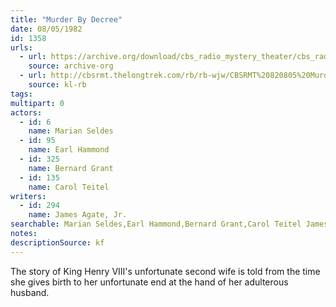 ```yaml
---
title: "Murder By Decree"
date: 08/05/1982
id: 1358
urls: 
  - url: https://archive.org/download/cbs_radio_mystery_theater/cbs_radio_mystery_theater-1351-1399.zip/cbs_radio_mystery_theater-1351-1399%2Fcbsrmt_1358_murder_by_decree.mp3
    source: archive-org
  - url: http://cbsrmt.thelongtrek.com/rb/rb-wjw/CBSRMT%20820805%20Murder%20By%20Decree_wjw%20speed%20drags.mp3
    source: kl-rb
tags: 
multipart: 0
actors:  
  - id: 6
    name: Marian Seldes  
  - id: 95
    name: Earl Hammond  
  - id: 325
    name: Bernard Grant  
  - id: 135
    name: Carol Teitel
writers:  
  - id: 294
    name: James Agate, Jr.
searchable: Marian Seldes,Earl Hammond,Bernard Grant,Carol Teitel James Agate, Jr.
notes: 
descriptionSource: kf
---
```

The story of King Henry VIII's unfortunate second wife is told from the time she gives birth to her unfortunate end at the hand of her adulterous husband.